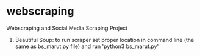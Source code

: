 # webscraping
Webscraping and Social Media Scraping Project

1. Beautiful Soup: to run scraper set proper location in command line (the same as bs_marut.py file) and run 'python3 bs_marut.py'
